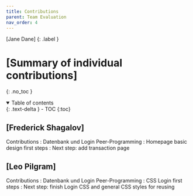```yaml
---
title: Contributions
parent: Team Evaluation
nav_order: 4
---
```


[Jane Dane]
{: .label }

# [Summary of individual contributions]
{: .no_toc }

<details open markdown="block">
  <summary>
    Table of contents
  </summary>
  {: .text-delta }
- TOC
{:toc}
</details>

## [Frederick Shagalov]

Contributions
: Datenbank und Login Peer-Programming
: Homepage basic design first steps
: Next step: add transaction page

## [Leo Pilgram]

Contributions
: Datenbank und Login Peer-Programming
: CSS Login first steps
: Next step: finish Login CSS and general CSS styles for reusing
